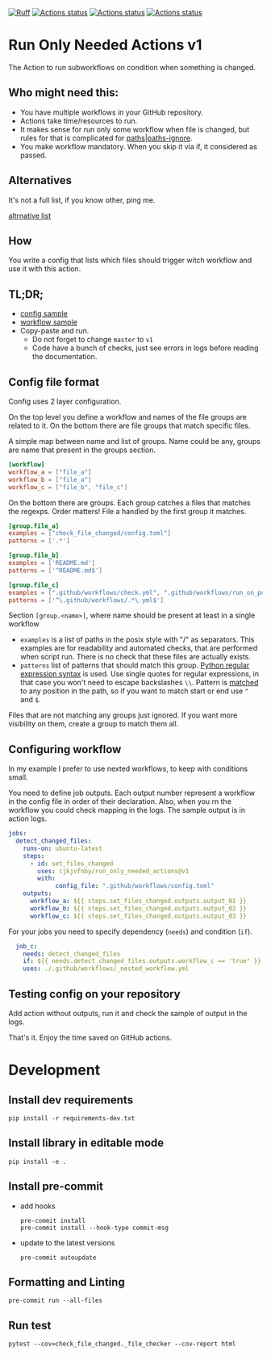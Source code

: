 [![Ruff](https://img.shields.io/endpoint?url=https://raw.githubusercontent.com/astral-sh/ruff/main/assets/badge/v2.json)](https://github.com/astral-sh/ruff)
[![Actions status](https://github.com/Cjkjvfnby/run_only_needed_actions/actions/workflows/check.yml/badge.svg)](https://github.com/Cjkjvfnby/run_only_needed_actions/actions)
[![Actions status](https://github.com/Cjkjvfnby/run_only_needed_actions/actions/workflows/run_on_push_v1.yml/badge.svg)](https://github.com/Cjkjvfnby/run_only_needed_actions/actions)
[![Actions status](https://github.com/Cjkjvfnby/run_only_needed_actions/actions/workflows/run_on_push.yml/badge.svg)](https://github.com/Cjkjvfnby/run_only_needed_actions/actions)

# Run Only Needed Actions v1


The Action to run subworkflows on condition when something is changed.

## Who might need this:
- You have multiple workflows in your GitHub repository.
- Actions take time/resources to run.
- It makes sense for run only some workflow when file is changed, but rules for that is complicated for [paths|paths-ignore][1].
- You make workflow mandatory. When you skip it via if, it considered as passed.

## Alternatives
It's not a full list, if you know other, ping me.

[altrnative list](alternatives.md)

## How
You write a config that lists which files should trigger witch workflow and use it with this action.


## TL;DR;
- [config sample][config_toml]
- [workflow sample][workflow]
- Copy-paste and run.
  - Do not forget to change `master` to `v1`
  - Code have a bunch of checks, just see errors in logs before reading the documentation.


## Config file format
Config uses 2 layer configuration.

On the top level you define a workflow and names of the file groups are related to it.
On the bottom there are file groups that match specific files.

A simple map between name and list of groups.
Name could be any, groups are name that present in the groups section.

```toml
[workflow]
workflow_a = ["file_a"]
workflow_b = ["file_a"]
workflow_c = ["file_b", "file_c"]
```

On the bottom there are groups. Each group catches a files that matches the regexps.
Order matters! File a handled by the first group it matches.

```toml
[group.file_a]
examples = ["check_file_changed/config.toml"]
patterns = ['.*']

[group.file_b]
examples = ['README.md']
patterns = ['^README.md$']

[group.file_c]
examples = [".github/workflows/check.yml", ".github/workflows/run_on_push.yml"]
patterns = ['^\.github/workflows/.*\.yml$']
```

Section `[group.<name>]`, where name should be present at least in a single workflow

- `examples` is a list of paths in the posix style with "/" as separators.
   This examples are for readability and automated checks, that are performed when script run.
   There is no check that these files are actually exists.
- `patterns` list of patterns that should match this group. [Python regular expression syntax][re] is used.
   Use single quotes for regular expressions, in that case you won't need to escape backslashes `\\`.
   Pattern is [matched][re.search] to any position in the path, so if you want to match start or end use `^` and `$`.

Files that are not matching any groups just ignored. If you want more visibility on them, create a group to match them all.

## Configuring workflow

In my example I prefer to use nexted workflows, to keep with conditions small.

You need to define job outputs. Each output number represent a workflow in the config file in order of their declaration.
Also, when you rn the workflow you could check mapping in the logs. The sample output is in action logs.

```yaml
jobs:
  detect_changed_files:
    runs-on: ubuntu-latest
    steps:
      - id: set_files_changed
        uses: cjkjvfnby/run_only_needed_actions@v1
        with:
             config_file: ".github/workflows/config.toml"
    outputs:
      workflow_a: ${{ steps.set_files_changed.outputs.output_01 }}
      workflow_b: ${{ steps.set_files_changed.outputs.output_02 }}
      workflow_c: ${{ steps.set_files_changed.outputs.output_03 }}
```

For your jobs you need to specify dependency (`needs`) and condition (`if`).

```yaml
  job_c:
    needs: detect_changed_files
    if: ${{ needs.detect_changed_files.outputs.workflow_c == 'true' }}
    uses: ./.github/workflows/_nested_workflow.yml
```

## Testing config on your repository

Add action without outputs, run it and check the sample of output in the logs.

That's it.  Enjoy the time saved on GitHub actions.

[1]: https://docs.github.com/en/actions/using-workflows/workflow-syntax-for-github-actions#onpushpull_requestpull_request_targetpathspaths-ignore
[config_toml]: https://github.com/Cjkjvfnby/run_only_needed_actions/blob/master/check_file_changed/config.toml
[workflow]: https://github.com/Cjkjvfnby/run_only_needed_actions/blob/master/.github/workflows/run_on_push_v1.yml
[re]: https://docs.python.org/3/library/re.html#regular-expression-syntax
[re.search]: https://docs.python.org/3/library/re.html?highlight=re%20search#re.search

# Development

## Install dev requirements
```shell
pip install -r requirements-dev.txt
```

## Install library in editable mode
```shell
pip install -e .
```

## Install pre-commit
- add hooks
  ```shell
  pre-commit install
  pre-commit install --hook-type commit-msg
  ```
- update to the latest versions
  ```shell
  pre-commit autoupdate
  ```

## Formatting and Linting
```shell
pre-commit run --all-files
```

## Run test
```shell
pytest --cov=check_file_changed._file_checker --cov-report html
```
